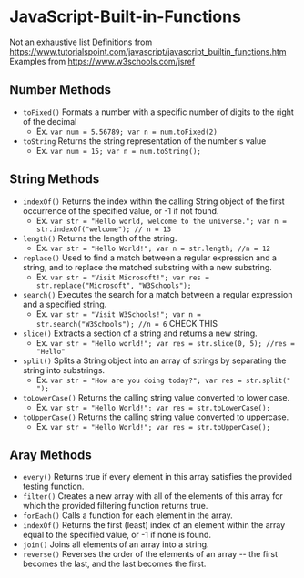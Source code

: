# JavaScript-Built-in-Functions

Not an exhaustive list
Definitions from https://www.tutorialspoint.com/javascript/javascript_builtin_functions.htm
Examples from https://www.w3schools.com/jsref

## Number Methods
- `toFixed()` Formats a number with a specific number of digits to the right of the decimal
  - Ex. `var num = 5.56789; var n = num.toFixed(2)`
- `toString`  Returns the string representation of the number's value
  - Ex. `var num = 15; var n = num.toString();`
  
## String Methods
- `indexOf()` Returns the index within the calling String object of the first occurrence of the specified value, or -1 if not found.
  - Ex. `var str = "Hello world, welcome to the universe."; var n = str.indexOf("welcome"); // n = 13`
- `length()` Returns the length of the string.
  - Ex. `var str = "Hello World!"; var n = str.length; //n = 12`
- `replace()` Used to find a match between a regular expression and a string, and to replace the matched substring with a new substring.
  - Ex. `var str = "Visit Microsoft!"; var res = str.replace("Microsoft", "W3Schools");`
- `search()` Executes the search for a match between a regular expression and a specified string.
  - Ex. `var str = "Visit W3Schools!"; var n = str.search("W3Schools"); //n = 6` CHECK THIS
- `slice()` Extracts a section of a string and returns a new string.
  - Ex. `var str = "Hello world!"; var res = str.slice(0, 5); //res = "Hello"`
- `split()` Splits a String object into an array of strings by separating the string into substrings.
  - Ex. `var str = "How are you doing today?"; var res = str.split(" ");`
- `toLowerCase()` Returns the calling string value converted to lower case.
  - Ex. `var str = "Hello World!"; var res = str.toLowerCase();`
- `toUpperCase()` Returns the calling string value converted to uppercase.
  - Ex. `var str = "Hello World!"; var res = str.toUpperCase();`
  
## Aray Methods
- `every()` Returns true if every element in this array satisfies the provided testing function.
- `filter()` Creates a new array with all of the elements of this array for which the provided filtering function returns true.
- `forEach()` Calls a function for each element in the array.
- `indexOf()` Returns the first (least) index of an element within the array equal to the specified value, or -1 if none is found.
- `join()` Joins all elements of an array into a string.
- `reverse()` Reverses the order of the elements of an array -- the first becomes the last, and the last becomes the first.
